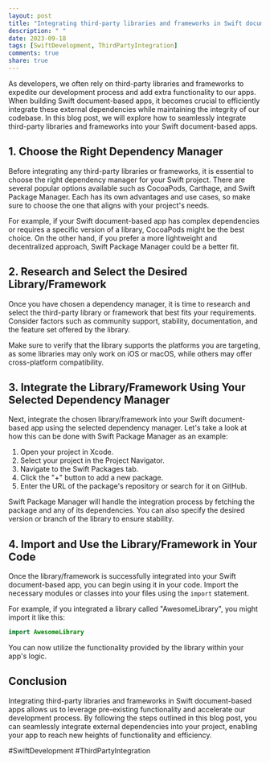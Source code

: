 ```yaml
---
layout: post
title: "Integrating third-party libraries and frameworks in Swift document-based apps"
description: " "
date: 2023-09-18
tags: [SwiftDevelopment, ThirdPartyIntegration]
comments: true
share: true
---
```


As developers, we often rely on third-party libraries and frameworks to expedite our development process and add extra functionality to our apps. When building Swift document-based apps, it becomes crucial to efficiently integrate these external dependencies while maintaining the integrity of our codebase. In this blog post, we will explore how to seamlessly integrate third-party libraries and frameworks into your Swift document-based apps.

## 1. Choose the Right Dependency Manager

Before integrating any third-party libraries or frameworks, it is essential to choose the right dependency manager for your Swift project. There are several popular options available such as CocoaPods, Carthage, and Swift Package Manager. Each has its own advantages and use cases, so make sure to choose the one that aligns with your project's needs.

For example, if your Swift document-based app has complex dependencies or requires a specific version of a library, CocoaPods might be the best choice. On the other hand, if you prefer a more lightweight and decentralized approach, Swift Package Manager could be a better fit.

## 2. Research and Select the Desired Library/Framework

Once you have chosen a dependency manager, it is time to research and select the third-party library or framework that best fits your requirements. Consider factors such as community support, stability, documentation, and the feature set offered by the library. 

Make sure to verify that the library supports the platforms you are targeting, as some libraries may only work on iOS or macOS, while others may offer cross-platform compatibility.

## 3. Integrate the Library/Framework Using Your Selected Dependency Manager

Next, integrate the chosen library/framework into your Swift document-based app using the selected dependency manager. Let's take a look at how this can be done with Swift Package Manager as an example:

1. Open your project in Xcode.
2. Select your project in the Project Navigator.
3. Navigate to the Swift Packages tab.
4. Click the "+" button to add a new package.
5. Enter the URL of the package's repository or search for it on GitHub.

Swift Package Manager will handle the integration process by fetching the package and any of its dependencies. You can also specify the desired version or branch of the library to ensure stability.

## 4. Import and Use the Library/Framework in Your Code

Once the library/framework is successfully integrated into your Swift document-based app, you can begin using it in your code. Import the necessary modules or classes into your files using the `import` statement.

For example, if you integrated a library called "AwesomeLibrary", you might import it like this:

```swift
import AwesomeLibrary
```

You can now utilize the functionality provided by the library within your app's logic.

## Conclusion

Integrating third-party libraries and frameworks in Swift document-based apps allows us to leverage pre-existing functionality and accelerate our development process. By following the steps outlined in this blog post, you can seamlessly integrate external dependencies into your project, enabling your app to reach new heights of functionality and efficiency.

#SwiftDevelopment #ThirdPartyIntegration